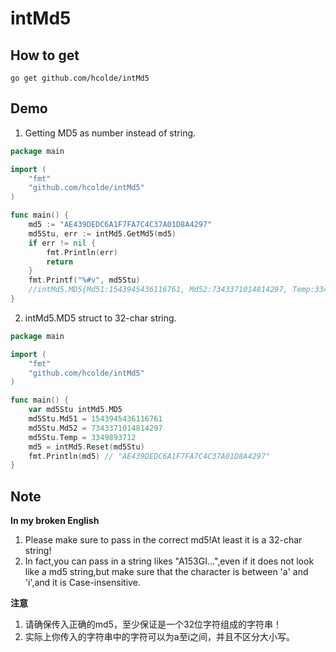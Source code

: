 # intMd5

## How to get

```shell
go get github.com/hcolde/intMd5
```

## Demo

1. Getting MD5 as number instead of string.

```go
package main

import (
    "fmt"
    "github.com/hcolde/intMd5"
)

func main() {
    md5 := "AE439DEDC6A1F7FA7C4C37A01D8A4297"
    md5Stu, err := intMd5.GetMd5(md5)
    if err != nil {
    	fmt.Println(err)
    	return
    }
    fmt.Printf("%#v", md5Stu)
    //intMd5.MD5{Md51:1543945436116761, Md52:7343371014814297, Temp:3349893712}
}

```

2. intMd5.MD5 struct to 32-char string.

```go
package main

import (
    "fmt"
    "github.com/hcolde/intMd5"
)

func main() {
	var md5Stu intMd5.MD5
	md5Stu.Md51 = 1543945436116761
	md5Stu.Md52 = 7343371014814297
	md5Stu.Temp = 3349893712
	md5 = intMd5.Reset(md5Stu)
    fmt.Println(md5) // "AE439DEDC6A1F7FA7C4C37A01D8A4297"
}

```

## Note

**In my broken English**

1. Please make sure to pass in the correct md5!At least it is a 32-char string!
2. In fact,you can pass in a string likes "A153GI...",even if it does not look like a md5 string,but make sure that the character is between 'a' and 'i',and it is Case-insensitive.

**注意**

1. 请确保传入正确的md5，至少保证是一个32位字符组成的字符串！
2. 实际上你传入的字符串中的字符可以为a至i之间，并且不区分大小写。
